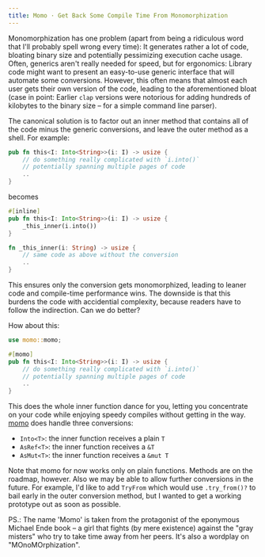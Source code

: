 ```yaml
---
title: Momo · Get Back Some Compile Time From Monomorphization
---
```


Monomorphization has one problem (apart from being a ridiculous word that I'll
probably spell wrong every time): It generates rather a lot of code, bloating
binary size and potentially pessimizing execution cache usage. Often, generics
aren't really needed for speed, but for ergonomics: Library code might want to
present an easy-to-use generic interface that will automate some conversions.
However, this often means that almost each user gets their own version of the
code, leading to the aforementioned bloat (case in point: Earlier `clap`
versions were notorious for adding hundreds of kilobytes to the binary size –
for a simple command line parser).

The canonical solution is to factor out an inner method that contains all of
the code minus the generic conversions, and leave the outer method as a shell.
For example:

```rust
pub fn this<I: Into<String>>(i: I) -> usize {
    // do something really complicated with `i.into()`
    // potentially spanning multiple pages of code
    ..
}
```

becomes

```rust
#[inline]
pub fn this<I: Into<String>>(i: I) -> usize {
    _this_inner(i.into())
}

fn _this_inner(i: String) -> usize {
    // same code as above without the conversion
    ..
}
```

This ensures only the conversion gets monomorphized, leading to leaner code and
compile-time performance wins. The downside is that this burdens the code with
accidential complexity, because readers have to follow the indirection. Can we
do better?

How about this:

```rust
use momo::momo;

#[momo]
pub fn this<I: Into<String>>(i: I) -> usize {
    // do something really complicated with `i.into()`
    // potentially spanning multiple pages of code
    ..
}
```

This does the whole inner function dance for you, letting you concentrate on
your code while enjoying speedy compiles without getting in the way. [momo] does
handle three conversions:

* `Into<T>`: the inner function receives a plain `T`
* `AsRef<T>`: the inner function receives a `&T`
* `AsMut<T>`: the inner function receives a `&mut T`

Note that momo for now works only on plain functions. Methods are on the
roadmap, however. Also we may be able to allow further conversions in the
future. For example, I'd like to add `TryFrom` which would use `.try_from()?`
to bail early in the outer conversion method, but I wanted to get a working
prototype out as soon as possible.

PS.: The name 'Momo' is taken from the protagonist of the eponymous Michael
Ende book – a girl that fights (by mere existence) against the "gray misters"
who try to take time away from her peers. It's also a wordplay on
"MOnoMOrphization".

[momo]: https://github.com/llogiq/momo
